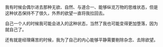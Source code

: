 我有时候会偶尔进去那种无欲、自然、与道合一、能够纵览万物的思维状态，但是这种状态保持不了很久，外界的欲望一直将我拉回去。

  

自己一个人的时候我可能会进入的这种状态，当然了我也可能变得更加堕落，因为就自己了。

还有就是经理痛苦的时候，我为了自己的内心能够平静需要剔除杂念、去除欲望。